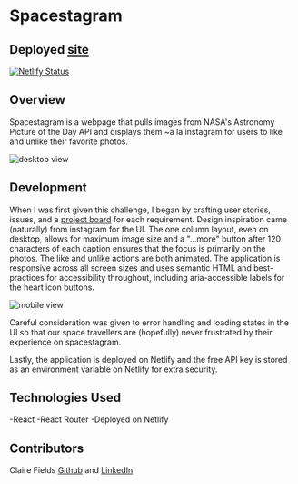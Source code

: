 # Spacestagram

## Deployed [site](https://spacestagram2021.netlify.app/)

[![Netlify Status](https://api.netlify.com/api/v1/badges/f9b9f6a8-c0dd-46c5-8a63-189bf58b6c21/deploy-status)](https://app.netlify.com/sites/spacestagram2021/deploys)

## Overview

Spacestagram is a webpage that pulls images from NASA's Astronomy Picture of the Day API and displays them ~a la instagram for users to like and unlike their favorite photos.

![desktop view](https://user-images.githubusercontent.com/79113236/133945785-ceb7f906-995c-4792-a7b5-47c73e21f110.gif)

## Development

When I was first given this challenge, I began by crafting user stories, issues, and a [project board](https://github.com/clairefields15/spacestagram/projects/1) for each requirement. Design inspiration came (naturally) from instagram for the UI. The one column layout, even on desktop, allows for maximum image size and a "...more" button after 120 characters of each caption ensures that the focus is primarily on the photos. The like and unlike actions are both animated. The application is responsive across all screen sizes and uses semantic HTML and best-practices for accessibility throughout, including aria-accessible labels for the heart icon buttons.

![mobile view](https://user-images.githubusercontent.com/79113236/133945797-850548ba-6482-465c-a43f-1c8c44ed90e4.gif)

Careful consideration was given to error handling and loading states in the UI so that our space travellers are (hopefully) never frustrated by their experience on spacestagram.

Lastly, the application is deployed on Netlify and the free API key is stored as an environment variable on Netlify for extra security.

## Technologies Used

-React
-React Router
-Deployed on Netlify

## Contributors

Claire Fields [Github](https://github.com/clairefields15/) and [LinkedIn](https://www.linkedin.com/in/clairefields15/)
